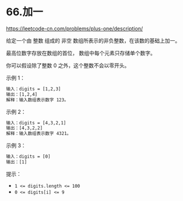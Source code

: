 # 66.加一

<https://leetcode-cn.com/problems/plus-one/description/>

给定一个由 整数 组成的 非空 数组所表示的非负整数，在该数的基础上加一。

最高位数字存放在数组的首位， 数组中每个元素只存储单个数字。

你可以假设除了整数 0 之外，这个整数不会以零开头。

示例 1：

```txt
输入：digits = [1,2,3]
输出：[1,2,4]
解释：输入数组表示数字 123。
```

示例 2：

```txt
输入：digits = [4,3,2,1]
输出：[4,3,2,2]
解释：输入数组表示数字 4321。
```

示例 3：

```txt
输入：digits = [0]
输出：[1]
```

提示：

- `1 <= digits.length <= 100`
- `0 <= digits[i] <= 9`
